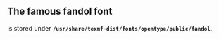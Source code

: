 ## The famous fandol font
is stored under **`/usr/share/texmf-dist/fonts/opentype/public/fandol`**.
